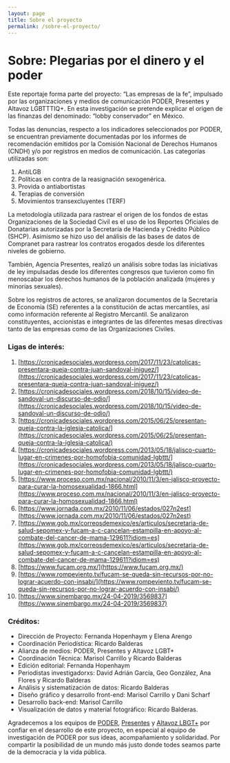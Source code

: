 ```yaml
---
layout: page
title: Sobre el proyecto
permalink: /sobre-el-proyecto/
---
```


# Sobre: Plegarias por el dinero y el poder

Este reportaje forma parte del proyecto: “Las empresas de la fe”, impulsado por las organizaciones y medios de comunicación PODER, Presentes y Altavoz LGBTTTIQ+. En esta investigación se pretende explicar el origen de las finanzas del denominado: “lobby conservador” en México.

Todas las denuncias, respecto a los indicadores seleccionados por PODER, se encuentran previamente documentadas por los informes de recomendación emitidos por la Comisión Nacional de Derechos Humanos (CNDH) y/o por registros en medios de comunicación. Las categorías utilizadas son:

1. AntiLGB
2. Políticas en contra de la reasignación sexogenérica.
3. Provida o antiabortistas
4. Terapias de conversión
5. Movimientos transexcluyentes (TERF)

La metodología utilizada para rastrear el origen de los fondos de estas Organizaciones de la Sociedad Civil es el uso de los Reportes Oficiales de Donatarias autorizadas por la Secretaría de Hacienda y Crédito Público (SHCP). Asimismo se hizo uso del análisis de las bases de datos de Compranet para rastrear los contratos erogados desde los diferentes niveles de gobierno.

También, Agencia Presentes, realizó un análisis sobre todas las iniciativas de ley impulsadas desde los diferentes congresos que tuvieron como fin menoscabar los derechos humanos de la población analizada (mujeres y minorías sexuales).

Sobre los registros de actores, se analizaron documentos de la Secretaría de Economía (SE) referentes a la constitución de actas mercantiles, así como información referente al Registro Mercantil. Se analizaron constituyentes, accionistas e integrantes de las diferentes mesas directivas tanto de las empresas como de las Organizaciones Civiles.


### Ligas de interés:

1. [https://cronicadesociales.wordpress.com/2017/11/23/catolicas-presentara-queja-contra-juan-sandoval-iniguez/](https://cronicadesociales.wordpress.com/2017/11/23/catolicas-presentara-queja-contra-juan-sandoval-iniguez/)
2. [https://cronicadesociales.wordpress.com/2018/10/15/video-de-sandoval-un-discurso-de-odio/](https://cronicadesociales.wordpress.com/2018/10/15/video-de-sandoval-un-discurso-de-odio/)
3. [https://cronicadesociales.wordpress.com/2015/06/25/presentan-queja-contra-la-iglesia-catolica/](https://cronicadesociales.wordpress.com/2015/06/25/presentan-queja-contra-la-iglesia-catolica/)
4. [https://cronicadesociales.wordpress.com/2013/05/18/jalisco-cuarto-lugar-en-crimenes-por-homofobia-comunidad-lgbttt/](https://cronicadesociales.wordpress.com/2013/05/18/jalisco-cuarto-lugar-en-crimenes-por-homofobia-comunidad-lgbttt/)
5. [https://www.proceso.com.mx/nacional/2010/11/3/en-jalisco-proyecto-para-curar-la-homosexualidad-1866.html](https://www.proceso.com.mx/nacional/2010/11/3/en-jalisco-proyecto-para-curar-la-homosexualidad-1866.html)
6. [https://www.jornada.com.mx/2010/11/06/estados/027n2est](https://www.jornada.com.mx/2010/11/06/estados/027n2est)
7. [https://www.gob.mx/correosdemexico/es/articulos/secretaria-de-salud-sepomex-y-fucam-a-c-cancelan-estampilla-en-apoyo-al-combate-del-cancer-de-mama-129611?idiom=es](https://www.gob.mx/correosdemexico/es/articulos/secretaria-de-salud-sepomex-y-fucam-a-c-cancelan-estampilla-en-apoyo-al-combate-del-cancer-de-mama-129611?idiom=es)
8. [https://www.fucam.org.mx/](https://www.fucam.org.mx/)
9. [https://www.rompeviento.tv/fucam-se-queda-sin-recursos-por-no-lograr-acuerdo-con-insabi/](https://www.rompeviento.tv/fucam-se-queda-sin-recursos-por-no-lograr-acuerdo-con-insabi/)
10. [https://www.sinembargo.mx/24-04-2019/3569837](https://www.sinembargo.mx/24-04-2019/3569837)

### Créditos:
- Dirección de Proyecto: Fernanda Hopenhaym y Elena Arengo
- Coordinación Periodística: Ricardo Balderas
- Alianza de medios: PODER, Presentes y Altavoz LGBT+
- Coordinación Técnica: Marisol Carrillo y Ricardo Balderas
- Edición editorial: Fernanda Hopenhaym
- Periodistas investigadorxs: David Adrián García, Geo González, Ana Flores y Ricardo Balderas
- Análisis y sistematización de datos: Ricardo Balderas
- Diseño gráfico y desarrollo front-end: Marisol Carrillo y Dani Scharf
- Desarrollo back-end: Marisol Carrillo
- Visualización de datos y material fotográfico: Ricardo Balderas.

Agradecemos a los equipos de [PODER](https://poderlatam.org/), [Presentes](https://agenciapresentes.org/) y [Altavoz LBGT+](https://altavoz.lgbt/) por confiar en el desarrollo de este proyecto, en especial al equipo de investigación de PODER por sus ideas, acompañamiento y solidaridad. Por compartir la posibilidad de un mundo más justo donde todes seamos parte de la democracia y la vida pública.



















